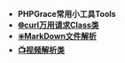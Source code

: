 * **PHPGrace常用小工具Tools** 
* [**🌐curl万用请求Class类**](工具栏/CURL万用.md)
* [**❇️MarkDown文件解析**](工具栏/markdown文件解析.md)
* [**📺视频解析类**](工具栏/视频解析.md) 

 